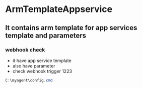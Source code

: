 # ArmTemplateAppservice

## It contains arm template for app services template and parameters

### webhook check

   - it have app service template 
   - also have parameter
   - check webhook trigger 1223
   
``` powershell
C:\myagent\config.cmd
```
